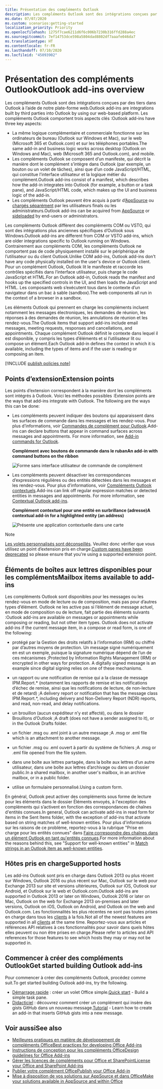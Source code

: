 ```yaml
---
title: Présentation des compléments Outlook
description: Les compléments Outlook sont des intégrations conçues par des tiers dans Outlook à l’aide de notre plate-forme web.
ms.date: 07/07/2020
ms.custom: scenarios:getting-started
localization_priority: Priority
ms.openlocfilehash: 1275f7cae6211d6f6c006b7230b316ffd288a4ec
ms.sourcegitcommit: 7ef14753dce598a5804dad8802df7aaafe046da7
ms.translationtype: HT
ms.contentlocale: fr-FR
ms.lasthandoff: 07/10/2020
ms.locfileid: "45093902"
---
```

# <a name="outlook-add-ins-overview"></a><span data-ttu-id="ae1bc-103">Présentation des compléments Outlook</span><span class="sxs-lookup"><span data-stu-id="ae1bc-103">Outlook add-ins overview</span></span>

<span data-ttu-id="ae1bc-104">Les compléments Outlook sont des intégrations conçues par des tiers dans Outlook à l’aide de notre plate-forme web.</span><span class="sxs-lookup"><span data-stu-id="ae1bc-104">Outlook add-ins are integrations built by third parties into Outlook by using our web-based platform.</span></span> <span data-ttu-id="ae1bc-105">Les compléments Outlook comportent trois aspects clés :</span><span class="sxs-lookup"><span data-stu-id="ae1bc-105">Outlook add-ins have three key aspects:</span></span>

- <span data-ttu-id="ae1bc-106">La même logique complémentaire et commerciale fonctionne sur les ordinateurs de bureau (Outlook sur Windows et Mac), sur le web (Microsoft 365 et Outlook.com) et sur les téléphones portables.</span><span class="sxs-lookup"><span data-stu-id="ae1bc-106">The same add-in and business logic works across desktop (Outlook on Windows and Mac), web (Microsoft 365 and Outlook.com), and mobile.</span></span>
- <span data-ttu-id="ae1bc-107">Les compléments Outlook se composent d’un manifeste, qui décrit la manière dont le complément s’intègre dans Outlook (par exemple, un bouton ou un volet de tâches), ainsi que d’un code JavaScript/HTML, qui constitue l’interface utilisateur et la logique métier du complément.</span><span class="sxs-lookup"><span data-stu-id="ae1bc-107">Outlook add-ins consist of a manifest, which describes how the add-in integrates into Outlook (for example, a button or a task pane), and JavaScript/HTML code, which makes up the UI and business logic of the add-in.</span></span>
- <span data-ttu-id="ae1bc-108">Les compléments Outlook peuvent être acquis à partir d’[AppSource](https://appsource.microsoft.com) ou [chargés séparément](sideload-outlook-add-ins-for-testing.md) par les utilisateurs finals ou les administrateurs.</span><span class="sxs-lookup"><span data-stu-id="ae1bc-108">Outlook add-ins can be acquired from [AppSource](https://appsource.microsoft.com) or [sideloaded](sideload-outlook-add-ins-for-testing.md) by end-users or administrators.</span></span>

<span data-ttu-id="ae1bc-109">Les compléments Outlook diffèrent des compléments COM ou VSTO, qui sont des intégrations plus anciennes spécifiques d’Outlook sous Windows.</span><span class="sxs-lookup"><span data-stu-id="ae1bc-109">Outlook add-ins are different from COM or VSTO add-ins, which are older integrations specific to Outlook running on Windows.</span></span> <span data-ttu-id="ae1bc-110">Contrairement aux compléments COM, les compléments Outlook ne comportent pas de code physiquement installé sur le périphérique de l’utilisateur ou du client Outlook.</span><span class="sxs-lookup"><span data-stu-id="ae1bc-110">Unlike COM add-ins, Outlook add-ins don't have any code physically installed on the user's device or Outlook client.</span></span> <span data-ttu-id="ae1bc-111">Pour un complément Outlook, Outlook lit le manifeste et raccorde les contrôles spécifiés dans l’interface utilisateur, puis charge le code JavaScript et HTML.</span><span class="sxs-lookup"><span data-stu-id="ae1bc-111">For an Outlook add-in, Outlook reads the manifest and hooks up the specified controls in the UI, and then loads the JavaScript and HTML.</span></span> <span data-ttu-id="ae1bc-112">Les composants web s’exécutent tous dans le contexte d’un navigateur dans un bac à sable (sandbox).</span><span class="sxs-lookup"><span data-stu-id="ae1bc-112">The web components all run in the context of a browser in a sandbox.</span></span>

<span data-ttu-id="ae1bc-113">Les éléments Outlook qui prennent en charge les compléments incluent notamment les messages électroniques, les demandes de réunion, les réponses à des demandes de réunion, les annulations de réunion et les rendez-vous.</span><span class="sxs-lookup"><span data-stu-id="ae1bc-113">The Outlook items that support add-ins include email messages, meeting requests, responses and cancellations, and appointments.</span></span> <span data-ttu-id="ae1bc-114">Chaque complément Outlook définit le contexte dans lequel il est disponible, y compris les types d’éléments et si l’utilisateur lit ou compose un élément.</span><span class="sxs-lookup"><span data-stu-id="ae1bc-114">Each Outlook add-in defines the context in which it is available, including the types of items and if the user is reading or composing an item.</span></span>

[!INCLUDE [publish policies note](../includes/note-publish-policies.md)]

## <a name="extension-points"></a><span data-ttu-id="ae1bc-115">Points d’extension</span><span class="sxs-lookup"><span data-stu-id="ae1bc-115">Extension points</span></span>

<span data-ttu-id="ae1bc-p104">Les points d’extension correspondent à la manière dont les compléments sont intégrés à Outlook. Voici les méthodes possibles :</span><span class="sxs-lookup"><span data-stu-id="ae1bc-p104">Extension points are the ways that add-ins integrate with Outlook. The following are the ways this can be done:</span></span>

- <span data-ttu-id="ae1bc-p105">Les compléments peuvent indiquer des boutons qui apparaissent dans les surfaces de commande dans les messages et les rendez-vous. Pour plus d’informations, voir [Commandes de complément pour Outlook](add-in-commands-for-outlook.md).</span><span class="sxs-lookup"><span data-stu-id="ae1bc-p105">Add-ins can declare buttons that appear in command surfaces across messages and appointments. For more information, see [Add-in commands for Outlook](add-in-commands-for-outlook.md).</span></span>

    <span data-ttu-id="ae1bc-120">**Complément avec boutons de commande dans le ruban**</span><span class="sxs-lookup"><span data-stu-id="ae1bc-120">**An add-in with command buttons on the ribbon**</span></span>

    ![Forme sans interface utilisateur de commande de complément](../images/uiless-command-shape.png)

- <span data-ttu-id="ae1bc-p106">Les compléments peuvent désactiver les correspondances d’expressions régulières ou des entités détectées dans les messages et les rendez-vous. Pour plus d’informations, voir [Compléments Outlook contextuels](contextual-outlook-add-ins.md).</span><span class="sxs-lookup"><span data-stu-id="ae1bc-p106">Add-ins can link off regular expression matches or detected entities in messages and appointments. For more information, see [Contextual Outlook add-ins](contextual-outlook-add-ins.md).</span></span>

    <span data-ttu-id="ae1bc-124">**Complément contextuel pour une entité en surbrillance (adresse)**</span><span class="sxs-lookup"><span data-stu-id="ae1bc-124">**A contextual add-in for a highlighted entity (an address)**</span></span>

    ![Présente une application contextuelle dans une carte](../images/outlook-detected-entity-card.png)

> [!NOTE]
> <span data-ttu-id="ae1bc-126">[Les volets personnalisés sont déconseillés](https://developer.microsoft.com/outlook/blogs/make-your-add-ins-available-in-the-office-ribbon/). Veuillez donc vérifier que vous utilisez un point d’extension pris en charge.</span><span class="sxs-lookup"><span data-stu-id="ae1bc-126">[Custom panes have been deprecated](https://developer.microsoft.com/outlook/blogs/make-your-add-ins-available-in-the-office-ribbon/) so please ensure that you're using a supported extension point.</span></span>

## <a name="mailbox-items-available-to-add-ins"></a><span data-ttu-id="ae1bc-127">Éléments de boîtes aux lettres disponibles pour les compléments</span><span class="sxs-lookup"><span data-stu-id="ae1bc-127">Mailbox items available to add-ins</span></span>

<span data-ttu-id="ae1bc-p107">Les compléments Outlook sont disponibles pour les messages ou les rendez-vous en mode de lecture ou de composition, mais pas pour d’autres types d’élément. Outlook ne les active pas si l’élément de message actuel, en mode de composition ou de lecture, fait partie des éléments suivants :</span><span class="sxs-lookup"><span data-stu-id="ae1bc-p107">Outlook add-ins are available on messages or appointments while composing or reading, but not other item types. Outlook does not activate add-ins if the current message item, in a compose or read form, is one of the following:</span></span>

- <span data-ttu-id="ae1bc-p108">protégé par la Gestion des droits relatifs à l’information (IRM) ou chiffré par d’autres moyens de protection. Un message signé numériquement en est un exemple, puisque la signature numérique dépend de l’un de ces mécanismes ;</span><span class="sxs-lookup"><span data-stu-id="ae1bc-p108">Protected by Information Rights Management (IRM) or encrypted in other ways for protection. A digitally signed message is an example since digital signing relies on one of these mechanisms.</span></span>

- <span data-ttu-id="ae1bc-132">un rapport ou une notification de remise qui a la classe de message IPM.Report.\* (notamment les rapports de remise et les notifications d’échec de remise, ainsi que les notifications de lecture, de non-lecture et de retard) ;</span><span class="sxs-lookup"><span data-stu-id="ae1bc-132">A delivery report or notification that has the message class IPM.Report.\*, including delivery and Non-Delivery Report (NDR) reports, and read, non-read, and delay notifications.</span></span>

- <span data-ttu-id="ae1bc-133">un brouillon (aucun expéditeur n’y est affecté), ou dans le dossier Brouillons d’Outlook ;</span><span class="sxs-lookup"><span data-stu-id="ae1bc-133">A draft (does not have a sender assigned to it), or in the Outlook Drafts folder.</span></span>

- <span data-ttu-id="ae1bc-134">un fichier .msg ou .eml joint à un autre message ;</span><span class="sxs-lookup"><span data-stu-id="ae1bc-134">A .msg or .eml file which is an attachment to another message.</span></span>

- <span data-ttu-id="ae1bc-135">un fichier .msg ou .eml ouvert à partir du système de fichiers ;</span><span class="sxs-lookup"><span data-stu-id="ae1bc-135">A .msg or .eml file opened from the file system.</span></span>

- <span data-ttu-id="ae1bc-136">dans une boîte aux lettres partagée, dans la boîte aux lettres d’un autre utilisateur, dans une boîte aux lettres d’archivage ou dans un dossier public.</span><span class="sxs-lookup"><span data-stu-id="ae1bc-136">In a shared mailbox, in another user's mailbox, in an archive mailbox, or in a public folder.</span></span>

- <span data-ttu-id="ae1bc-137">utilise un formulaire personnalisé.</span><span class="sxs-lookup"><span data-stu-id="ae1bc-137">Using a custom form.</span></span>

<span data-ttu-id="ae1bc-138">En général, Outlook peut activer des compléments sous forme de lecture pour les éléments dans le dossier Éléments envoyés, à l'exception des compléments qui s’activent en fonction des correspondances de chaînes d'entités connues.</span><span class="sxs-lookup"><span data-stu-id="ae1bc-138">In general, Outlook can activate add-ins in read form for items in the Sent Items folder, with the exception of add-ins that activate based on string matches of well-known entities.</span></span> <span data-ttu-id="ae1bc-139">Pour plus d'informations sur les raisons de ce problème, reportez-vous à la rubrique "Prise en charge pour les entités connues" dans [Faire correspondre des chaînes dans un élément Outlook en tant qu'entités connues](match-strings-in-an-item-as-well-known-entities.md).</span><span class="sxs-lookup"><span data-stu-id="ae1bc-139">For more information about the reasons behind this, see "Support for well-known entities" in [Match strings in an Outlook item as well-known entities](match-strings-in-an-item-as-well-known-entities.md).</span></span>

## <a name="supported-hosts"></a><span data-ttu-id="ae1bc-140">Hôtes pris en charge</span><span class="sxs-lookup"><span data-stu-id="ae1bc-140">Supported hosts</span></span>

<span data-ttu-id="ae1bc-141">Les add-ins Outlook sont pris en charge dans Outlook 2013 ou plus récent sur Windows, Outlook 2016 ou plus récent sur Mac, Outlook sur le web pour Exchange 2013 sur site et versions ultérieures, Outlook sur iOS, Outlook sur Android, et Outlook sur le web et Outlook.com.</span><span class="sxs-lookup"><span data-stu-id="ae1bc-141">Outlook add-ins are supported in Outlook 2013 or later on Windows, Outlook 2016 or later on Mac, Outlook on the web for Exchange 2013 on-premises and later versions, Outlook on iOS, Outlook on Android, and Outlook on the web and Outlook.com.</span></span> <span data-ttu-id="ae1bc-142">Les fonctionnalités les plus récentes ne sont pas toutes prises en charge dans tous les [clients](../reference/requirement-sets/outlook-api-requirement-sets.md#requirement-sets-supported-by-exchange-servers-and-outlook-clients) à la fois.</span><span class="sxs-lookup"><span data-stu-id="ae1bc-142">Not all of the newest features are supported in all [clients](../reference/requirement-sets/outlook-api-requirement-sets.md#requirement-sets-supported-by-exchange-servers-and-outlook-clients) at the same time.</span></span> <span data-ttu-id="ae1bc-143">Reportez-vous aux articles et références API relatives à ces fonctionnalités pour savoir dans quels hôtes elles peuvent ou non être prises en charge.</span><span class="sxs-lookup"><span data-stu-id="ae1bc-143">Please refer to articles and API references for those features to see which hosts they may or may not be supported in.</span></span>


## <a name="get-started-building-outlook-add-ins"></a><span data-ttu-id="ae1bc-144">Commencer à créer des compléments Outlook</span><span class="sxs-lookup"><span data-stu-id="ae1bc-144">Get started building Outlook add-ins</span></span>

<span data-ttu-id="ae1bc-145">Pour commencer à créer des compléments Outlook, procédez comme suit.</span><span class="sxs-lookup"><span data-stu-id="ae1bc-145">To get started building Outlook add-ins, try the following.</span></span>

- <span data-ttu-id="ae1bc-146">[Démarrage rapide](../quickstarts/outlook-quickstart.md) : créer un volet Office simple.</span><span class="sxs-lookup"><span data-stu-id="ae1bc-146">[Quick start](../quickstarts/outlook-quickstart.md) - Build a simple task pane.</span></span>
- <span data-ttu-id="ae1bc-147">[Didacticiel](../tutorials/outlook-tutorial.md) : découvrez comment créer un complément qui insère des gists GitHub dans un nouveau message.</span><span class="sxs-lookup"><span data-stu-id="ae1bc-147">[Tutorial](../tutorials/outlook-tutorial.md) - Learn how to create an add-in that inserts GitHub gists into a new message.</span></span>


## <a name="see-also"></a><span data-ttu-id="ae1bc-148">Voir aussi</span><span class="sxs-lookup"><span data-stu-id="ae1bc-148">See also</span></span>

- [<span data-ttu-id="ae1bc-149">Meilleures pratiques en matière de développement de compléments Office</span><span class="sxs-lookup"><span data-stu-id="ae1bc-149">Best practices for developing Office Add-ins</span></span>](../concepts/add-in-development-best-practices.md)
- [<span data-ttu-id="ae1bc-150">Instructions de conception pour les compléments Office</span><span class="sxs-lookup"><span data-stu-id="ae1bc-150">Design guidelines for Office Add-ins</span></span>](../design/add-in-design.md)
- [<span data-ttu-id="ae1bc-151">Gérer les licences de compléments pour Office et SharePoint</span><span class="sxs-lookup"><span data-stu-id="ae1bc-151">License your Office and SharePoint Add-ins</span></span>](/office/dev/store/license-your-add-ins)
- [<span data-ttu-id="ae1bc-152">Publier votre complément Office</span><span class="sxs-lookup"><span data-stu-id="ae1bc-152">Publish your Office Add-in</span></span>](../publish/publish.md)
- [<span data-ttu-id="ae1bc-153">Mise à disposition de vos solutions sur AppSource et dans Office</span><span class="sxs-lookup"><span data-stu-id="ae1bc-153">Make your solutions available in AppSource and within Office</span></span>](/office/dev/store/submit-to-the-office-store)
